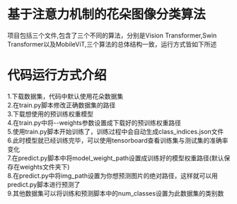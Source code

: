 # 基于注意力机制的花朵图像分类算法
项目包括三个文件,包含了三个不同的算法，分别是Vision Transformer,Swin Transformer以及MobileViT,三个算法的总体结构一致，运行方式皆如下所述
# 代码运行方式介绍
1.下载数据集，代码中默认使用花朵数据集  
2.在train.py脚本修改正确数据集的路径  
3.下载想使用的预训练权重模型  
4.在train.py中将--weights参数设置成下载好的预训练权重路径  
5.使用train.py脚本开始训练了，训练过程中会自动生成class_indices.json文件  
6.此时模型就已经训练完毕，可以使用tensorboard查看训练集与测试集的准确率变化  
7.在predict.py脚本中将model_weight_path设置成训练好的模型权重路径(默认保存在weights文件夹下)   
8.在predict.py中将img_path设置为你想预测图片的绝对路径，这样就可以用predict.py脚本进行预测了  
9.其他数据集可以将训练和预测脚本中的num_classes设置为此数据集的类别数  
